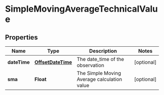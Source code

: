 
# SimpleMovingAverageTechnicalValue

## Properties
Name | Type | Description | Notes
------------ | ------------- | ------------- | -------------
**dateTime** | [**OffsetDateTime**](OffsetDateTime.md) | The date_time of the observation |  [optional]
**sma** | **Float** | The Simple Moving Average calculation value |  [optional]



